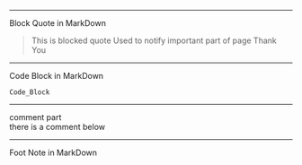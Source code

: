 <hr>
Block Quote in MarkDown

>This is blocked quote
>Used to notify important part of page
>Thank You

<hr>
Code Block in MarkDown

```
Code_Block
```

<hr>
comment part <br>
there is a comment below 
<!-- this is comment -->

<hr>
Foot Note in MarkDown

[^1]: This is the first number footnote.  
[^2]: This is the first number footnote.  
[^3]: This is the first number footnote. 
